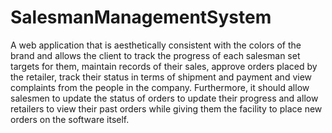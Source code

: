 # SalesmanManagementSystem

A web application that is aesthetically consistent with the colors of the brand and allows the client to track the progress of each salesman set targets for them, maintain records of their sales, approve orders placed by the retailer, track their status in terms of shipment and payment and view complaints from the people in the company. Furthermore, it should allow salesmen to update the status of orders to update their progress and allow retailers to view their past orders while giving them the facility to place new orders on the software itself.
